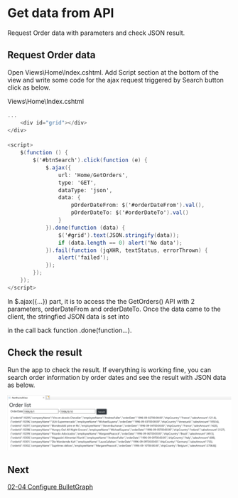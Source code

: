 # Get data from API

Request Order data with parameters and check JSON result.

## Request Order data

Open Views\\Home\\Index.cshtml. Add Script section at the bottom of the view and write some code for the ajax request triggered by Search button click as below. 

Views\\Home\\Index.cshtml

```cs
...
    <div id="grid"></div>
</div>

<script>
    $(function () {
        $('#btnSearch').click(function (e) {
            $.ajax({
                url: 'Home/GetOrders',
                type: 'GET',
                dataType: 'json',
                data: {
                    pOrderDateFrom: $('#orderDateFrom').val(),
                    pOrderDateTo: $('#orderDateTo').val()
                }
            }).done(function (data) {
                $('#grid').text(JSON.stringify(data));
                if (data.length == 0) alert('No data');
            }).fail(function (jqXHR, textStatus, errorThrown) {
                alert('failed');
            });
        });
    });
</script>
```

In $.ajax({...}) part, it is to access the the GetOrders() API with 2 parameters, orderDateFrom and orderDateTo. Once the data came to the client, the stringfied JSON data is set into <div id=grid></div> in the call back function .done(function...).


## Check the result

Run the app to check the result. If everything is working fine, you can search order information by order dates and see the result with JSON data as below.

![](../assets/02-03-01.png)

## Next
[02-04 Configure BulletGraph](02-04-Configure-BulletGraph.md)

